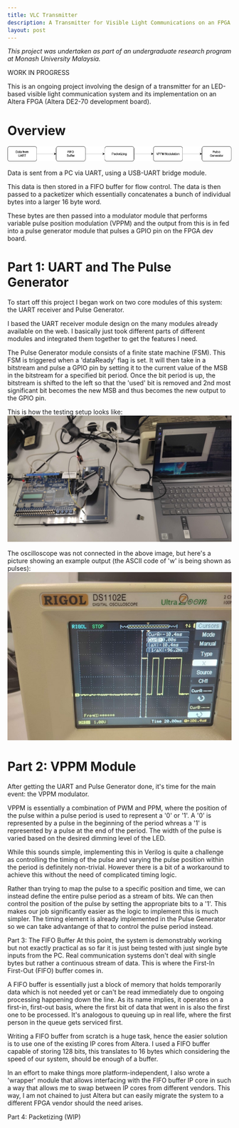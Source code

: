 ```yaml
---
title: VLC Transmitter
description: A Transmitter for Visible Light Communications on an FPGA
layout: post
---
```


*This project was undertaken as part of an undergraduate research program at Monash University Malaysia.*

WORK IN PROGRESS

This is an ongoing project involving the design of a transmitter for an LED-based visible light communication system and its implementation on an Altera FPGA (Altera DE2-70 development board). 

# Overview
![image](/assets/vlc_block.drawio.png)

Data is sent from a PC via UART, using a USB-UART bridge module. 

This data is then stored in a FIFO buffer for flow control. The data is then passed to a packetizer which essentially concatenates a bunch of individual bytes into a larger 16 byte word. 

These bytes are then passed into a modulator module that performs variable pulse position modulation (VPPM) and the output from this is in fed into a pulse generator module that pulses a GPIO pin on the FPGA dev board.

# Part 1: UART and The Pulse Generator
To start off this project I began work on two core modules of this system: the UART receiver and Pulse Generator. 

I based the UART receiver module design on the many modules already available on the web. I basically just took different parts of different modules and integrated them together to get the features I need. 

The Pulse Generator module consists of a finite state machine (FSM). This FSM is triggered when a 'dataReady' flag is set. It will then take in a bitstream and pulse a GPIO pin by setting it to the current value of the MSB in the bitstream for a specified bit period. Once the bit period is up, the bitstream is shifted to the left so that the 'used' bit is removed and 2nd most significant bit becomes the new MSB and thus becomes the new output to the GPIO pin. 

This is how the testing setup looks like:
![image](/assets/setup.jpg)

The oscilloscope was not connected in the above image, but here's a picture showing an example output (the ASCII code of 'w' is being shown as pulses):
![image](/assets/w_uart.jpg)

# Part 2: VPPM Module 
After getting the UART and Pulse Generator done, it's time for the main event: the VPPM modulator. 

VPPM is essentially a combination of PWM and PPM, where the position of the pulse within a pulse period is used to represent a '0' or '1'. A '0' is represented by a pulse in the beginning of the period whreas a '1' is represented by a pulse at the end of the period. The width of the pulse is varied based on the desired dimming level of the LED. 

While this sounds simple, implementing this in Verilog is quite a challenge as controlling the timing of the pulse and varying the pulse position within the period is definitely non-trivial. However there is a bit of a workaround to achieve this without the need of complicated timing logic. 

Rather than trying to map the pulse to a specific position and time, we can instead define the entire pulse period as a stream of bits. We can then control the position of the pulse by setting the appropriate bits to a '1'. This makes our job significantly easier as the logic to implement this is much simpler. The timing element is already implemented in the Pulse Generator so we can take advantange of that to control the pulse period instead. 

Part 3: The FIFO Buffer
At this point, the system is demonstrably working but not exactly practical as so far it is just being tested with just single byte inputs from the PC. Real communication systems don't deal with single bytes but rather a continuous stream of data. This is where the First-In First-Out (FIFO) buffer comes in. 

A FIFO buffer is essentially just a block of memory that holds temporarily data which is not needed yet or can't be read immediately due to ongoing processing happening down the line. As its name implies, it operates on a first-in, first-out basis, where the first bit of data that went in is also the first one to be processed. It's analogous to queuing up in real life, where the first person in the queue gets serviced first. 

Writing a FIFO buffer from scratch is a huge task, hence the easier solution is to use one of the existing IP cores from Altera. I used a FIFO buffer capable of storing 128 bits, this translates to 16 bytes which considering the speed of our system, should be enough of a buffer. 

In an effort to make things more platform-independent, I also wrote a 'wrapper' module that allows interfacing with the FIFO buffer IP core in such a way that allows me to swap between IP cores from different vendors. This way, I am not chained to just Altera but can easily migrate the system to a different FPGA vendor should the need arises. 

Part 4: Packetizing (WIP)
